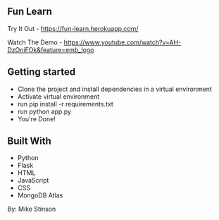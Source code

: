 ## Fun Learn

Try It Out - https://fun-learn.herokuapp.com/

Watch The Demo - https://www.youtube.com/watch?v=AH-DzOniFOk&feature=emb_logo


## Getting started
- Clone the project and install dependencies in a virtual environment
- Activate virtual environment
- run pip install -r requirements.txt
- run python app.py
- You're Done!

## Built With
* Python
* Flask
* HTML
* JavaScript
* CSS
* MongoDB Atlas


By: Mike Stinson
